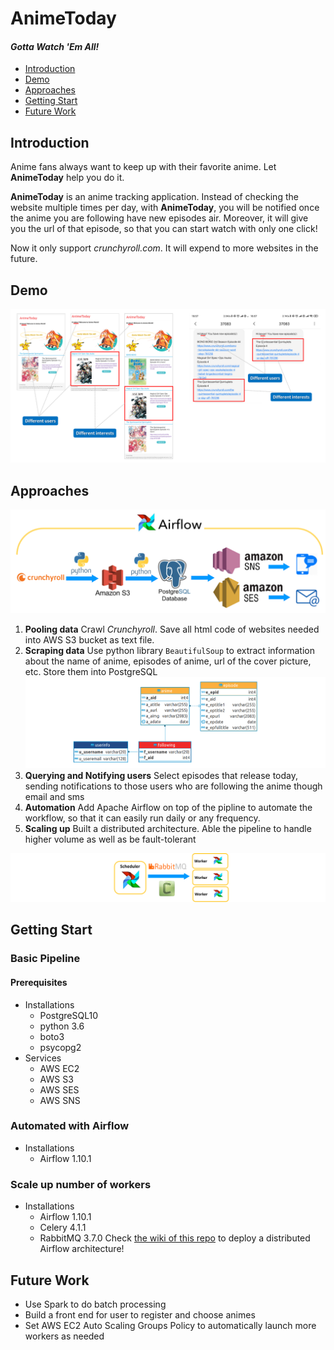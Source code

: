 # AnimeToday
#### *Gotta Watch 'Em All!*
* [Introduction](README.md#Introduction)
* [Demo](README.md#Demo)
* [Approaches](README.md#Approaches)
* [Getting Start](README.md#Getting-Start)
* [Future Work](README.md#Future-Work)

## Introduction
Anime fans always want to keep up with their favorite anime. Let **AnimeToday** help you do it.

**AnimeToday** is an anime tracking application. Instead of checking the website multiple times per day, with **AnimeToday**, you will be notified once the anime you are following have new episodes air. Moreover, it will give you the url of that episode, so that you can start watch with only one click! 

Now it only support *crunchyroll.com*. It will expend to more websites in the future.

## Demo

![email_and_text_demo](./img/demo.png)

## Approaches
![pipeline](./img/pipeline.png)
1. **Pooling data**
Crawl *Crunchyroll*. Save all html code of websites needed into AWS S3 bucket as text file.
2. **Scraping data**
Use python library `BeautifulSoup` to extract information about the name of anime, episodes of anime, url of the cover picture, etc. Store them into PostgreSQL
![schema](./img/schema.png)
3. **Querying and Notifying users**
Select episodes that release today, sending notifications to those users who are following the anime though email and sms
5. **Automation**
Add Apache Airflow on top of the pipline to automate the workflow, so that it can easily run daily or any frequency.
6. **Scaling up**
Built a distributed architecture. Able the pipeline to handle higher volume as well as be fault-tolerant

![Distributed Airflow Architecture](./img/distributed_airflow_arch.png)



## Getting Start
### Basic Pipeline
#### Prerequisites
* Installations
  * PostgreSQL10
  * python 3.6
  * boto3
  * psycopg2
* Services
  * AWS EC2
  * AWS S3
  * AWS SES
  * AWS SNS 

### Automated with Airflow
* Installations
  * Airflow 1.10.1

### Scale up number of workers
* Installations
  * Airflow 1.10.1
  * Celery 4.1.1
  * RabbitMQ 3.7.0
Check [the wiki of this repo](https://github.com/sainas/AnimeToday/wiki/Distributed-Deployment-of-Airflow-on-Ubuntu) to deploy a distributed Airflow architecture!

## Future Work
* Use Spark to do batch processing
* Build a front end for user to register and choose animes
* Set AWS EC2 Auto Scaling Groups Policy to automatically launch more workers as needed

